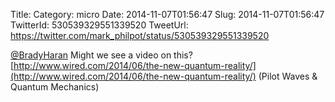 Title: 
Category: micro
Date: 2014-11-07T01:56:47
Slug: 2014-11-07T01:56:47
TwitterId: 530539329551339520
TweetUrl: https://twitter.com/mark_philpot/status/530539329551339520

[@BradyHaran](https://twitter.com/BradyHaran) Might we see a video on this? [http://www.wired.com/2014/06/the-new-quantum-reality/](http://www.wired.com/2014/06/the-new-quantum-reality/) (Pilot Waves &amp; Quantum Mechanics)